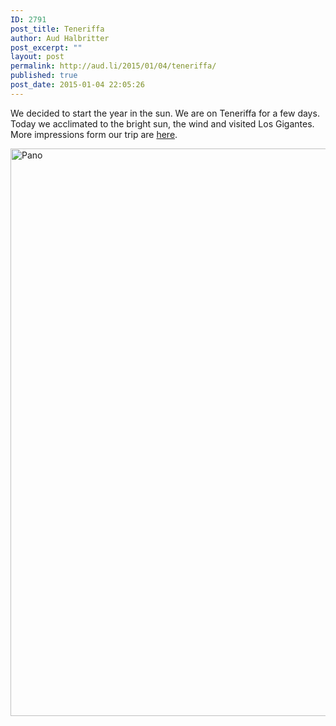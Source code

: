 ```yaml
---
ID: 2791
post_title: Teneriffa
author: Aud Halbritter
post_excerpt: ""
layout: post
permalink: http://aud.li/2015/01/04/teneriffa/
published: true
post_date: 2015-01-04 22:05:26
---
```

We decided to start the year in the sun. We are on Teneriffa for a few days. Today we acclimated to the bright sun, the wind and visited Los Gigantes. More impressions form our trip are <a href="http://kevinrechsteiner.com/blog/">here</a>.

<a href="http://aud.li/wp-content/uploads/2015/01/Pano.jpg"><img class="alignnone size-full wp-image-2792" src="http://aud.li/wp-content/uploads/2015/01/Pano.jpg" alt="Pano" width="2000" height="908" /></a>